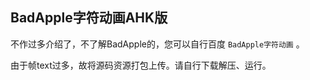 BadApple字符动画AHK版
----

不作过多介绍了，不了解BadApple的，您可以自行百度 `BadApple字符动画` 。

由于帧text过多，故将源码资源打包上传。请自行下载解压、运行。

